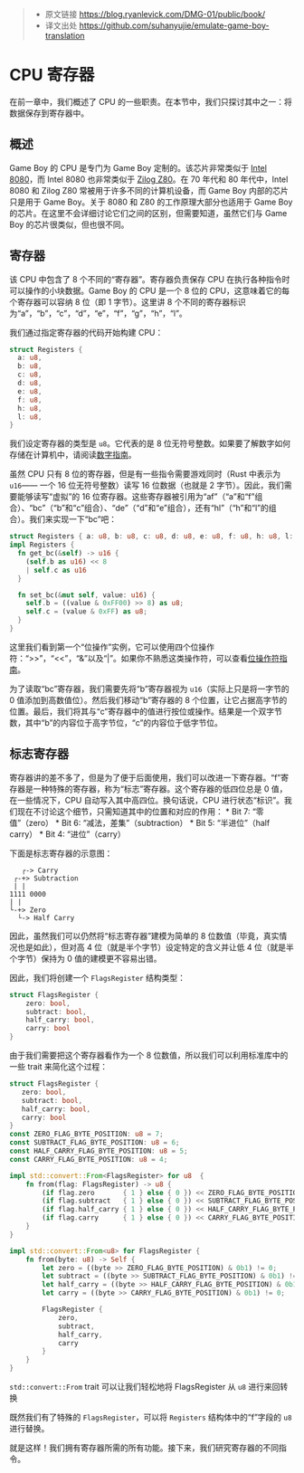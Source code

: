 >* 原文链接 https://blog.ryanlevick.com/DMG-01/public/book/
>* 译文出处 https://github.com/suhanyujie/emulate-game-boy-translation

# CPU 寄存器
在前一章中，我们概述了 CPU 的一些职责。在本节中，我们只探讨其中之一：将数据保存到寄存器中。

## 概述
Game Boy 的 CPU 是专门为 Game Boy 定制的。该芯片非常类似于 [Intel 8080](https://en.wikipedia.org/wiki/Intel_8080)，而 Intel 8080 也非常类似于 [Zilog Z80](https://en.wikipedia.org/wiki/Zilog_Z80)。在 70 年代和 80 年代中，Intel 8080 和 Zilog Z80 常被用于许多不同的计算机设备，而 Game Boy 内部的芯片只是用于 Game Boy。关于 8080 和 Z80 的工作原理大部分也适用于 Game Boy 的芯片。在这里不会详细讨论它们之间的区别，但需要知道，虽然它们与 Game Boy 的芯片很类似，但也很不同。

## 寄存器
该 CPU 中包含了 8 个不同的“寄存器”。寄存器负责保存 CPU 在执行各种指令时可以操作的小块数据。Game Boy 的 CPU 是一个 8 位的 CPU，这意味着它的每个寄存器可以容纳 8 位（即 1 字节）。这里讲 8 个不同的寄存器标识为“a”，“b”，“c”，“d”，“e”，“f”，“g”，“h”，“l”。

我们通过指定寄存器的代码开始构建 CPU：

```rust
struct Registers {
  a: u8,
  b: u8,
  c: u8,
  d: u8,
  e: u8,
  f: u8,
  h: u8,
  l: u8,
}
```

我们设定寄存器的类型是 `u8`。它代表的是 8 位无符号整数。如果要了解数字如何存储在计算机中，请阅读[数字指南](https://blog.ryanlevick.com/DMG-01/public/book/cpu/appendix/numbers.html)。

虽然 CPU 只有 8 位的寄存器，但是有一些指令需要游戏同时（Rust 中表示为 `u16`—— 一个 16 位无符号整数）读写 16 位数据（也就是 2 字节）。因此，我们需要能够读写“虚拟”的 16 位寄存器。这些寄存器被引用为“af”（“a”和“f”组合）、“bc”（“b”和“c”组合）、“de”（“d”和“e”组合），还有“hl”（“h”和“l”的组合）。我们来实现一下“bc”吧：

```rust
struct Registers { a: u8, b: u8, c: u8, d: u8, e: u8, f: u8, h: u8, l: u8, }
impl Registers {
  fn get_bc(&self) -> u16 {
    (self.b as u16) << 8
    | self.c as u16
  }

  fn set_bc(&mut self, value: u16) {
    self.b = ((value & 0xFF00) >> 8) as u8;
    self.c = (value & 0xFF) as u8;
  }
}
```

这里我们看到第一个“位操作”实例，它可以使用四个位操作符：“>>”，“<<”，“&”以及“|”。如果你不熟悉这类操作符，可以查看[位操作符指南](https://blog.ryanlevick.com/DMG-01/public/book/cpu/appendix/bit_manipulation.html)。

为了读取“bc”寄存器，我们需要先将“b”寄存器视为 `u16`（实际上只是将一字节的 0 值添加到高数值位）。然后我们移动“b”寄存器的 8 个位置，让它占据高字节的位置。最后，我们将其与“c”寄存器中的值进行按位或操作。结果是一个双字节数，其中“b”的内容位于高字节位，“c”的内容位于低字节位。

## 标志寄存器
寄存器讲的差不多了，但是为了便于后面使用，我们可以改进一下寄存器。“f”寄存器是一种特殊的寄存器，称为“标志”寄存器。这个寄存器的低四位总是 0 值，在一些情况下，CPU 自动写入其中高四位。换句话说，CPU 进行状态“标识”。我们现在不讨论这个细节，只需知道其中的位置和对应的作用：
    * Bit 7: “零值”（zero）
    * Bit 6: “减法，差集”（subtraction）
    * Bit 5: “半进位”（half carry）
    * Bit 4: “进位”（carry）

下面是标志寄存器的示意图：

```other
   ┌-> Carry
 ┌-+> Subtraction
 | |
1111 0000
| |
└-+> Zero
  └-> Half Carry
```

因此，虽然我们可以仍然将“标志寄存器”建模为简单的 8 位数值（毕竟，真实情况也是如此），但对高 4 位（就是半个字节）设定特定的含义并让低 4 位（就是半个字节）保持为 0 值的建模更不容易出错。

因此，我们将创建一个 `FlagsRegister` 结构类型： 

```rust
struct FlagsRegister {
    zero: bool,
    subtract: bool,
    half_carry: bool,
    carry: bool
}
```

由于我们需要把这个寄存器看作为一个 8 位数值，所以我们可以利用标准库中的一些 trait 来简化这个过程：

```rust
struct FlagsRegister {
   zero: bool,
   subtract: bool,
   half_carry: bool,
   carry: bool
}
const ZERO_FLAG_BYTE_POSITION: u8 = 7;
const SUBTRACT_FLAG_BYTE_POSITION: u8 = 6;
const HALF_CARRY_FLAG_BYTE_POSITION: u8 = 5;
const CARRY_FLAG_BYTE_POSITION: u8 = 4;

impl std::convert::From<FlagsRegister> for u8  {
    fn from(flag: FlagsRegister) -> u8 {
        (if flag.zero       { 1 } else { 0 }) << ZERO_FLAG_BYTE_POSITION |
        (if flag.subtract   { 1 } else { 0 }) << SUBTRACT_FLAG_BYTE_POSITION |
        (if flag.half_carry { 1 } else { 0 }) << HALF_CARRY_FLAG_BYTE_POSITION |
        (if flag.carry      { 1 } else { 0 }) << CARRY_FLAG_BYTE_POSITION
    }
}

impl std::convert::From<u8> for FlagsRegister {
    fn from(byte: u8) -> Self {
        let zero = ((byte >> ZERO_FLAG_BYTE_POSITION) & 0b1) != 0;
        let subtract = ((byte >> SUBTRACT_FLAG_BYTE_POSITION) & 0b1) != 0;
        let half_carry = ((byte >> HALF_CARRY_FLAG_BYTE_POSITION) & 0b1) != 0;
        let carry = ((byte >> CARRY_FLAG_BYTE_POSITION) & 0b1) != 0;

        FlagsRegister {
            zero,
            subtract,
            half_carry,
            carry
        }
    }
}
```

`std::convert::From` trait 可以让我们轻松地将 FlagsRegister 从 `u8` 进行来回转换

既然我们有了特殊的 `FlagsRegister`，可以将 `Registers` 结构体中的“f”字段的 `u8` 进行替换。

就是这样！我们拥有寄存器所需的所有功能。接下来，我们研究寄存器的不同指令。
